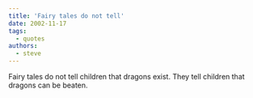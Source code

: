 ```yaml
---
title: 'Fairy tales do not tell'
date: 2002-11-17
tags:
  - quotes
authors:
  - steve
---
```


Fairy tales do not tell children that dragons exist. They tell children that dragons can be beaten.

